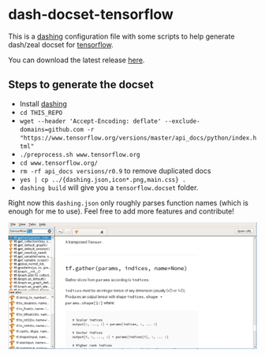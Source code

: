 # dash-docset-tensorflow
This is a [dashing](https://github.com/technosophos/dashing#readme)
configuration file with some scripts to help generate dash/zeal docset for [tensorflow](https://www.tensorflow.org/).

You can download the latest release [here](https://github.com/ppwwyyxx/dash-docset-tensorflow/releases).

## Steps to generate the docset
+ Install [dashing](https://github.com/technosophos/dashing#readme)
+ `cd THIS_REPO`
+ `wget --header 'Accept-Encoding: deflate' --exclude-domains=github.com -r "https://www.tensorflow.org/versions/master/api_docs/python/index.html"`
+ `./preprocess.sh www.tensorflow.org`
+ `cd www.tensorflow.org/`
+ `rm -rf api_docs versions/r0.9` to remove duplicated docs
+ `yes | cp ../{dashing.json,icon*.png,main.css} .`
+ `dashing build` will give you a `tensorflow.docset` folder.

Right now this `dashing.json` only roughly parses function names (which is enough for me to use).
Feel free to add more features and contribute!

![screenshot](/screenshot.png)
